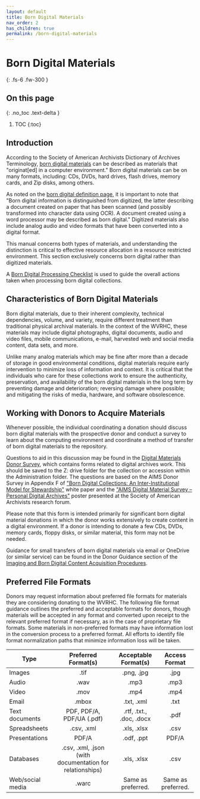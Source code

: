 ```yaml
---
layout: default
title: Born Digital Materials
nav_order: 2
has_children: true
permalink: /born-digital-materials
---
```


# Born Digital Materials
{: .fs-6 .fw-300 }

## On this page
{: .no_toc .text-delta }

1. TOC
{:toc}

## Introduction

According to the Society of American Archivists Dictionary of Archives Terminology, [born digital materials](https://dictionary.archivists.org/entry/born-digital.html) can be described as materials that "originat[ed] in a computer environment." Born digital materials can be on many formats, including: CDs, DVDs, hard drives, flash drives, memory cards, and Zip disks, among others.  

As noted on the [born digital definition page](https://dictionary.archivists.org/entry/born-digital.html), it is important to note that "Born digital information is distinguished from digitized, the latter describing a document created on paper that has been scanned (and possibly transformed into character data using OCR). A document created using a word processor may be described as born digital." Digitized materials also include analog audio and video formats that have been converted into a digital format. 

This manual concerns both types of materials, and understanding the distinction is critical to effective resource allocation in a resource restricted environment. This section exclusively concerns born digital rather than digitized materials.  

A [Born Digital Processing Checklist](https://elizajames.github.io/digital-preservation-documentation/assets/files/BornDigitalProcessingChecklist.docx) is used to guide the overall actions taken when processing born digital collections. 

## Characteristics of Born Digital Materials

Born digital materials, due to their inherent complexity, technical dependencies, volume, and variety, require different treatment than traditional physical archival materials. In the context of the WVRHC, these materials may include digital photographs, digital documents, audio and video files, mobile communications, e-mail, harvested web and social media content, data sets, and more.   

Unlike many analog materials which may be fine after more than a decade of storage in good environmental conditions, digital materials require early intervention to minimize loss of information and context. It is critical that the individuals who care for these collections work to ensure the authenticity, preservation, and availability of the born digital materials in the long term by preventing damage and deterioration; reversing damage where possible; and mitigating the risks of media, hardware, and software obsolescence.  

## Working with Donors to Acquire Materials

Whenever possible, the individual coordinating a donation should discuss born digital materials with the prospective donor and conduct a survey to learn about the computing environment and coordinate a method of transfer of born digital materials to the repository.  

Questions to aid in this discussion may be found in the [Digital Materials Donor Survey](https://elizajames.github.io/digital-preservation-documentation/assets/files/PreDonationDonorSurvey.docx), which contains forms related to digital archives work. This should be saved to the Z: drive folder for the collection or accession within the Administration folder. The questions are based on the AIMS Donor Survey in Appendix F of ["Born Digital Collections: An Inter-Institutional Model for Stewardship"](https://dcs.library.virginia.edu/files/2013/02/AIMS_final.pdf) white paper and the ["AIMS Digital Material Survey – Personal Digital Archives"](http://files.archivists.org/conference/dc2010/researchforum/MatienzoHandout.pdf) poster presented at the Society of American Archivists research forum. 

Please note that this form is intended primarily for significant born digital material donations in which the donor works extensively to create content in a digital environment. If a donor is intending to donate a few CDs, DVDs, memory cards, floppy disks, or similar material, this form may not be needed. 

Guidance for small transfers of born digital materials via email or OneDrive (or similar service) can be found in the Donor Guidance section of the [Imaging and Born Digital Content Acquisition Procedures](https://elizajames.github.io/digital-preservation-documentation/assets/files/ImagingAndBornDigitalContentAcquisitionProcedures.docx). 

## Preferred File Formats

Donors may request information about preferred file formats for materials they are considering donating to the WVRHC. The following file format guidance outlines the preferred and acceptable formats for donors, though materials will be accepted in any format and converted upon receipt to the relevant preferred format if necessary, as in the case of proprietary file formats. Some materials in non-preferred formats may have information lost in the conversion process to a preferred format. All efforts to identify file format normalization paths that minimize information loss will be taken.  


|       Type            |                       Preferred Format(s)                   |      Acceptable Format(s)   |       Access Format    |
|-----------------------|:-----------------------------------------------------------:|:---------------------------:|:----------------------:|
|     Images            |   .tif                                                      |   .png, .jpg                |   .jpg                 |
|     Audio             |   .wav                                                      |   .mp3                      |   .mp3                 |
|     Video             |   .mov                                                      |   .mp4                      |   .mp4                 |
|     Email             |   .mbox                                                     |   .txt, .xml                |   .txt                 |
|     Text documents    |   PDF, PDF/A, PDF/UA (.pdf)                                 |   .rtf, .txt., .doc, .docx  |   .pdf                 |
|     Spreadsheets      |   .csv, .xml                                                |   .xls, .xlsx               |   .csv                 |
|     Presentations     |   PDF/A                                                     |   .odf, .ppt                |   PDF/A                |
|     Databases         |   .csv, .xml, .json (with documentation for relationships)  |   .xls, .xlsx               |   .csv                 |
|     Web/social media  |   .warc                                                     |   Same as preferred.        |   Same as preferred.   |